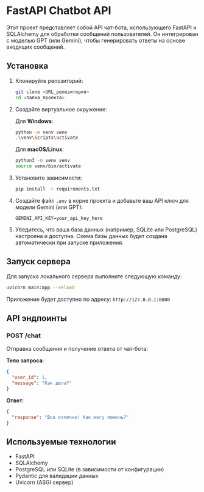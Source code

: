 # FastAPI Chatbot API

Этот проект представляет собой API чат-бота, использующего FastAPI и SQLAlchemy для обработки сообщений пользователей. Он интегрирован с моделью GPT (или Gemini), чтобы генерировать ответы на основе входящих сообщений.

## Установка

1. Клонируйте репозиторий:

   ```bash
   git clone <URL_репозитория>
   cd <папка_проекта>
   ```

2. Создайте виртуальное окружение:

   Для **Windows**:

   ```bash
   python -m venv venv
   .\venv\Scripts\activate
   ```

   Для **macOS/Linux**:

   ```bash
   python3 -m venv venv
   source venv/bin/activate
   ```

3. Установите зависимости:

   ```bash
   pip install -r requirements.txt
   ```

4. Создайте файл `.env` в корне проекта и добавьте ваш API ключ для модели Gemini (или GPT):

   ```
   GEMINI_API_KEY=your_api_key_here
   ```

5. Убедитесь, что ваша база данных (например, SQLite или PostgreSQL) настроена и доступна. Схема базы данных будет создана автоматически при запуске приложения.

## Запуск сервера

Для запуска локального сервера выполните следующую команду:

```bash
uvicorn main:app --reload
```

Приложение будет доступно по адресу: `http://127.0.0.1:8000`

## API эндпоинты

### POST /chat

Отправка сообщения и получение ответа от чат-бота:

**Тело запроса**:
```json
{
  "user_id": 1,
  "message": "Как дела?"
}
```

**Ответ**:
```json
{
  "response": "Все отлично! Как могу помочь?"
}
```

## Используемые технологии

- FastAPI
- SQLAlchemy
- PostgreSQL или SQLite (в зависимости от конфигурации)
- Pydantic для валидации данных
- Uvicorn (ASGI сервер)


